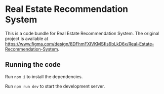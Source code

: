 
  # Real Estate Recommendation System

  This is a code bundle for Real Estate Recommendation System. The original project is available at https://www.figma.com/design/8DFhmFXIVKMSfls9bLkD6x/Real-Estate-Recommendation-System.

  ## Running the code

  Run `npm i` to install the dependencies.

  Run `npm run dev` to start the development server.
  